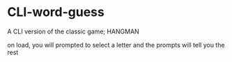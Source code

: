 # CLI-word-guess
A CLI version of the classic game; HANGMAN

on load, you will prompted to select a letter and the prompts will tell you the rest
